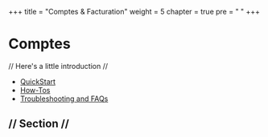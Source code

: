 +++
title = "Comptes & Facturation"
weight = 5
chapter = true
pre = "<i class='fas fa-user-circle'></i>&nbsp;"
+++

# Comptes

// Here's a little introduction //

- [QuickStart]()
- [How-Tos]()
- [Troubleshooting and FAQs]()

## // Section //
